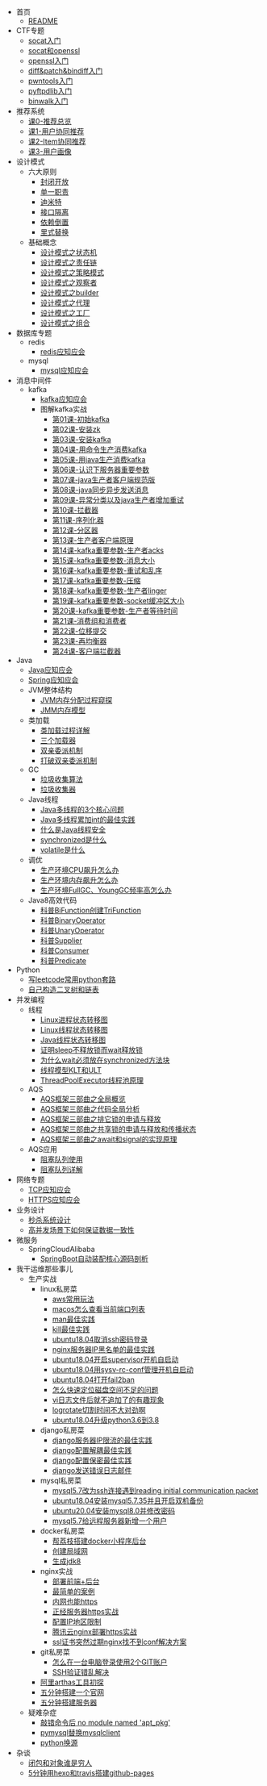 * 首页
    * [README](README.md)
* CTF专题
    * [socat入门](CTF专题/socat入门.md)
    * [socat和openssl](CTF专题/socat和openssl.md)
    * [openssl入门](CTF专题/openssl入门.md)
    * [diff&patch&bindiff入门](CTF专题/diff&patch&bindiff入门.md)
    * [pwntools入门](CTF专题/pwntools入门.md)
    * [pyftpdlib入门](CTF专题/pyftpdlib入门.md)
    * [binwalk入门](CTF专题/binwalk入门.md)
* 推荐系统
    * [课0-推荐总览](推荐系统/0推荐总览.md)
    * [课1-用户协同推荐](推荐系统/1用户协同推荐.md)
    * [课2-Item协同推荐](推荐系统/2Item协同推荐.md)
    * [课3-用户画像](推荐系统/3用户画像.md)
* 设计模式
    * 六大原则
        * [封闭开放](设计模式/六大原则/封闭开放.md)
        * [单一职责](设计模式/六大原则/单一职责.md)
        * [迪米特](设计模式/六大原则/迪米特.md)
        * [接口隔离](设计模式/六大原则/接口隔离.md)
        * [依赖倒置](设计模式/六大原则/依赖倒置.md)
        * [里式替换](设计模式/六大原则/里式替换.md)
    * 基础概念
        * [设计模式之状态机](设计模式/基础概念/设计模式之状态机.md)
        * [设计模式之责任链](设计模式/基础概念/设计模式之责任链.md)
        * [设计模式之策略模式](设计模式/基础概念/设计模式之策略模式.md)
        * [设计模式之观察者](设计模式/基础概念/设计模式之观察者.md)
        * [设计模式之builder](设计模式/基础概念/设计模式之builder.md)
        * [设计模式之代理](设计模式/基础概念/设计模式之代理.md)
        * [设计模式之工厂](设计模式/基础概念/设计模式之工厂.md)
        * [设计模式之组合](设计模式/基础概念/设计模式之组合模式.md)
* 数据库专题
    * redis
        * [redis应知应会](数据库专题/redis应知应会.md)
    * mysql
        * [mysql应知应会](数据库专题/mysql应知应会.md)
* 消息中间件
    * kafka
        * [kafka应知应会](消息中间件/kafka应知应会.md)
        * 图解kafka实战
            * [第01课-初始kafka](消息中间件/图解kafka实战/第1课初始kafka.md)
            * [第02课-安装zk](消息中间件/图解kafka实战/第2课安装zookeeper.md)
            * [第03课-安装kafka](消息中间件/图解kafka实战/第3课安装kafka.md)
            * [第04课-用命令生产消费kafka](消息中间件/图解kafka实战/第4课用命令生产消费kafka.md)
            * [第05课-用java生产消费kafka](消息中间件/图解kafka实战/第5课用java生产消费kafka初级版.md)
            * [第06课-认识下服务器重要参数](消息中间件/图解kafka实战/第6课认识下服务器重要参数.md)
            * [第07课-java生产者客户端规范版](消息中间件/图解kafka实战/第7课java生产者客户端规范版.md)
            * [第08课-java同步异步发送消息](消息中间件/图解kafka实战/第8课java同步异步发送消息.md)
            * [第09课-异常分类以及java生产者增加重试](消息中间件/图解kafka实战/第9课异常分类以及java生产者增加重试.md)
            * [第10课-拦截器](消息中间件/图解kafka实战/第10课拦截器.md)
            * [第11课-序列化器](消息中间件/图解kafka实战/第11课序列化器.md)
            * [第12课-分区器](消息中间件/图解kafka实战/第12课分区器.md)
            * [第13课-生产者客户端原理](消息中间件/图解kafka实战/第13课生产者客户端原理.md)
            * [第14课-kafka重要参数-生产者acks](消息中间件/图解kafka实战/第14课kafka重要参数-生产者acks.md)
            * [第15课-kafka重要参数-消息大小](消息中间件/图解kafka实战/第15课kafka重要参数-消息大小.md)
            * [第16课-kafka重要参数-重试和乱序](消息中间件/图解kafka实战/第16课kafka重要参数-生产者重试和乱序.md)
            * [第17课-kafka重要参数-压缩](消息中间件/图解kafka实战/第17课kafka重要参数-压缩.md)
            * [第18课-kafka重要参数-生产者linger](消息中间件/图解kafka实战/第18课kafka重要参数-生产者linger.md)
            * [第19课-kafka重要参数-socket缓冲区大小](消息中间件/图解kafka实战/第19课kafka重要参数-生产者socket缓冲区大小.md)
            * [第20课-kafka重要参数-生产者等待时间](消息中间件/图解kafka实战/第20课kafka重要参数-生产者等待时间.md)
            * [第21课-消费组和消费者](消息中间件/图解kafka实战/第21课消费组和消费者.md)
            * [第22课-位移提交](消息中间件/图解kafka实战/第22课位移提交.md)
            * [第23课-再均衡器](消息中间件/图解kafka实战/第23课再均衡器.md)
            * [第24课-客户端拦截器](消息中间件/图解kafka实战/第24课客户端拦截器.md)
* Java
    * [Java应知应会](JVM/Java应知应会.md)
    * [Spring应知应会](JVM/Spring应知应会.md)
    * JVM整体结构
        * [JVM内存分配过程窥探](JVM/JVM整体架构/JVM内存分配过程窥探.md)
        * [JMM内存模型](JVM/JVM整体架构/JMM内存模型.md)
    * 类加载
        * [类加载过程详解](JVM/类加载/类加载过程详解.md)
        * [三个加载器](JVM/类加载/三个加载器.md)
        * [双亲委派机制](JVM/类加载/双亲委派机制.md)
        * [打破双亲委派机制](JVM/类加载/打破双亲委派机制.md)
    * GC
        * [垃圾收集算法](JVM/GC/垃圾收集算法.md)
        * [垃圾收集器](JVM/GC/垃圾收集器.md)
    * Java线程
        * [Java多线程的3个核心问题](JVM/Java线程/Java多线程的3个核心问题.md)
        * [Java多线程累加int的最佳实践](JVM/Java线程/Java多线程累加int的最佳实践.md)
        * [什么是Java线程安全](JVM/Java线程/什么是Java线程安全.md)
        * [synchronized是什么](JVM/Java线程/synchronized是什么.md)
        * [volatile是什么](JVM/Java线程/volatile是什么.md)
    * 调优
        * [生产环境CPU飙升怎么办](JVM/调优/生产环境CPU飙升怎么办.md)
        * [生产环境内存飙升怎么办](JVM/调优/生产环境内存飙升怎么办.md)
        * [生产环境FullGC、YoungGC频率高怎么办](JVM/调优/生产环境FullGC、YoungGC频率高怎么办.md)
    * Java8高效代码
        * [科普BiFunction创建TriFunction](JVM/Java8高效代码/科普BiFunction创建TriFunction.md)
        * [科普BinaryOperator](JVM/Java8高效代码/科普BinaryOperator.md)
        * [科普UnaryOperator](JVM/Java8高效代码/科普UnaryOperator.md)
        * [科普Supplier](JVM/Java8高效代码/科普Supplier.md)
        * [科普Consumer](JVM/Java8高效代码/科普Consumer.md)
        * [科普Predicate](JVM/Java8高效代码/科普Predicate.md)
* Python
    * [写leetcode常用python套路](Python/写leetcode常用python套路.md)
    * [自己构造二叉树和链表](Python/自己构造二叉树和链表.md)
* 并发编程
    * 线程
        * [Linux进程状态转移图](并发编程/线程/Linux进程状态转移图.md)
        * [Linux线程状态转移图](并发编程/线程/Linux线程状态转移图.md)
        * [Java线程状态转移图](并发编程/线程/Java线程状态转移图.md)
        * [证明sleep不释放锁而wait释放锁](并发编程/线程/证明sleep不释放锁而wait释放锁.md)
        * [为什么wait必须放在synchronized方法块](并发编程/线程/为什么wait必须放在synchronized方法块.md)
        * [线程模型KLT和ULT](并发编程/线程/线程模型KLT和ULT.md)
        * [ThreadPoolExecutor线程池原理](并发编程/线程/ThreadPoolExecutor线程池原理.md)
    * AQS
        * [AQS框架三部曲之全局概览](并发编程/AQS/AQS框架三部曲之全局概览.md)
        * [AQS框架三部曲之代码全局分析](并发编程/AQS/AQS框架三部曲之代码全局分析.md)
        * [AQS框架三部曲之排它锁的申请与释放](并发编程/AQS/AQS框架三部曲之排它锁的申请与释放.md)
        * [AQS框架三部曲之共享锁的申请与释放和传播状态](并发编程/AQS/AQS框架三部曲之共享锁的申请与释放和传播状态.md)
        * [AQS框架三部曲之await和signal的实现原理](并发编程/AQS/AQS框架三部曲之await和signal的实现原理.md)
    * AQS应用
        * [阻塞队列使用](并发编程/AQS应用/阻塞队列使用.md)
        * [阻塞队列详解](并发编程/AQS应用/阻塞队列详解.md)
* 网络专题
    * [TCP应知应会](网络专题/TCP应知应会.md)
    * [HTTPS应知应会](网络专题/HTTPS应知应会.md)
* 业务设计
    * [秒杀系统设计](业务设计/秒杀系统设计.md)
    * [高并发场景下如何保证数据一致性](业务设计/高并发场景下如何保证数据一致性.md)
* 微服务
    * SpringCloudAlibaba
        * [SpringBoot自动装配核心源码剖析](微服务专题/SpringCloudAlibaba/SpringBoot自动装配核心源码剖析.md)
* 我干运维那些事儿
    * 生产实战
        * linux私房菜
            * [aws常用玩法](我干运维那些事/生产实战/linux私房菜/aws常用玩法.md)
            * [macos怎么查看当前端口列表](我干运维那些事/生产实战/linux私房菜/macos怎么查看当前端口列表.md)
            * [man最佳实践](我干运维那些事/生产实战/linux私房菜/man的最佳实践.md)
            * [kill最佳实践](我干运维那些事/生产实战/linux私房菜/kill的最佳实践.md)
            * [ubuntu18.04取消ssh密码登录](我干运维那些事/生产实战/linux私房菜/ubuntu18.04取消ssh密码登录.md)
            * [nginx服务器IP黑名单的最佳实践](我干运维那些事/生产实战/linux私房菜/nginx服务器IP黑名单的最佳实践.md)
            * [ubuntu18.04开启supervisor开机自启动](我干运维那些事/生产实战/linux私房菜/ubuntu18.04开启supervisor开机自启动.md)
            * [ubuntu18.04用sysv-rc-conf管理开机自启动](我干运维那些事/生产实战/linux私房菜/ubuntu18.04用sysv-rc-conf管理开机自启动.md)
            * [ubuntu18.04打开fail2ban](我干运维那些事/生产实战/linux私房菜/ubuntu18.04打开fail2ban.md)
            * [怎么快速定位磁盘空间不足的问题](我干运维那些事/生产实战/linux私房菜/怎么快速定位磁盘空间不足的问题.md)
            * [vi日志文件后就不追加了的有趣现象](我干运维那些事/生产实战/linux私房菜/vi日志文件后就不追加了的有趣现象.md)
            * [logrotate切割时间不大对劲啊](我干运维那些事/生产实战/linux私房菜/logrotate切割时间不大对劲啊.md)
            * [ubuntu18.04升级python3.6到3.8](我干运维那些事/生产实战/linux私房菜/ubuntu18.04升级python3.6到3.8.md)
        * django私房菜
            * [django服务器IP限流的最佳实践](我干运维那些事/生产实战/django私房菜/django服务器IP限流的最佳实践.md)
            * [django配置解耦最佳实践](我干运维那些事/生产实战/django私房菜/django配置解耦最佳实践.md)
            * [django配置保密最佳实践](我干运维那些事/生产实战/django私房菜/django配置保密最佳实践.md)
            * [django发送错误日志邮件](我干运维那些事/生产实战/django私房菜/django发送错误日志邮件.md)
        * mysql私房菜
            * [mysql5.7改为ssh连接遇到reading initial communication packet](我干运维那些事/生产实战/mysql私房菜/mysql5.7改为ssh连接遇到reading-initial-communication-packet.md)
            * [ubuntu18.04安装mysql5.7.35并且开启双机备份](我干运维那些事/生产实战/mysql私房菜/ubuntu18.04安装mysql5.7.35并且开启双机备份.md)
            * [ubuntu20.04安装mysql8.0并修改密码](我干运维那些事/生产实战/mysql私房菜/ubuntu20.04安装mysql8.0并修改密码.md)
            * [mysql5.7给远程服务器新增一个用户](我干运维那些事/生产实战/mysql私房菜/mysql5.7给远程服务器新增一个用户.md)
        * docker私房菜
            * [帮荔枝搭建docker小程序后台](我干运维那些事/生产实战/docker私房菜/帮荔枝搭建docker小程序后台.md)
            * [创建局域网](我干运维那些事/生产实战/docker私房菜/创建局域网.md)
            * [生成jdk8](我干运维那些事/生产实战/docker私房菜/生成jdk8.md)
        * nginx实战
            * [部署前端+后台](我干运维那些事/生产实战/nginx案例/部署前端+后台.md)
            * [最简单的案例](我干运维那些事/生产实战/nginx案例/最简单的案例.md)
            * [内网也能https](我干运维那些事/生产实战/nginx案例/内网也能https.md)
            * [正经服务器https实战](我干运维那些事/生产实战/nginx案例/正经服务器https实战.md)
            * [配置IP地区限制](我干运维那些事/生产实战/nginx案例/配置IP地区限制.md)
            * [腾讯云nginx部署https实战](我干运维那些事/生产实战/nginx案例/腾讯云nginx部署https实战.md)
            * [ssl证书突然过期nginx找不到conf解决方案](我干运维那些事/生产实战/nginx案例/ssl证书突然过期nginx找不到conf解决方案.md)
        * git私房菜
            * [怎么在一台电脑登录使用2个GIT账户](我干运维那些事/生产实战/git私房菜/怎么在一台电脑登录使用2个GIT账户.md)
            * [SSH验证错乱解决](我干运维那些事/生产实战/git私房菜/SSH验证错乱解决.md)
        * [阿里arthas工具初探](我干运维那些事/生产实战/阿里arthas工具初探.md)
        * [五分钟搭建一个官网](我干运维那些事/生产实战/五分钟搭建一个官网.md)
        * [五分钟搭建服务器](我干运维那些事/生产实战/五分钟搭建服务器.md)
    * 疑难杂症
        * [敲错命令后 no module named 'apt_pkg'](我干运维那些事/疑难杂症/NoModuleNamed'apt_pkg'.md)
        * [pymysql替换mysqlclient](我干运维那些事/疑难杂症/pymysql替换mysqlclient.md)
        * [python换源](我干运维那些事/疑难杂症/python换源.md)
* 杂谈
    * [闭包和对象谁是穷人](闭包是穷人的对象，对象是穷人的闭包.md)
    * [5分钟用hexo和travis搭建github-pages](5分钟用hexo和travis搭建github-pages.md)
  